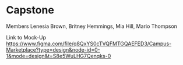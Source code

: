 # Capstone

Members
Lenesia Brown, Britney Hemmings, Mia Hill, Mario Thompson

Link to Mock-Up
https://www.figma.com/file/q8QxYS0cTVQFMTGQAEFED3/Campus-Marketplace?type=design&node-id=0-1&mode=design&t=S8e5WuLHG7Qenqks-0
